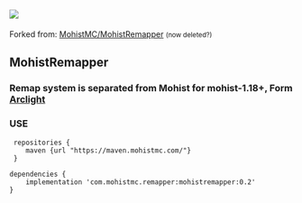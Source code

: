 # ![](https://i.imgur.com/STyQQ6c.png)

Forked from: [MohistMC/MohistRemapper](https://github.com/MohistMC/MohistRemapper) <small>(now deleted?)</small>

## MohistRemapper

### Remap system is separated from Mohist for mohist-1.18+, Form [**Arclight**](https://github.com/IzzelAliz/Arclight.git)


### USE
```
 repositories {
    maven {url "https://maven.mohistmc.com/"}
 }

dependencies {
    implementation 'com.mohistmc.remapper:mohistremapper:0.2'
}
```

